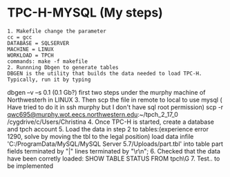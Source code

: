 # TPC-H-MYSQL (My steps)
	1. Makefile change the parameter 
	cc = gcc
	DATABASE = SQLSERVER
	MACHINE = LINUX
	WORKLOAD = TPCH
	commands: make -f makefile
	2. Runnning Dbgen to generate tables
	DBGEN is the utility that builds the data needed to load TPC-H. Typically, run it by typing
  dbgen –v –s 0.1 (0.1 Gb?)
  first two steps under the murphy machine of Northwesterh in LINUX 
	3. Then scp the file in remote to local to use mysql ( Have tried to do it in ssh murphy but I don't have sql root permission) 
	   scp -r qwc695@murphy.wot.eecs.northwestern.edu:~/tpch_2_17_0 /cygdrive/c/Users/Christina
	4. Once TPC-H is started, create a database and tpch account
	5. Load the data in step 2 to tables:(experience error 1290, solve by moving the tbl to the legal position)
	load data infile 'C:/ProgramData/MySQL/MySQL Server 5.7/Uploads/part.tbl' into table part fields terminated by "|" lines terminated by "\r\n";
	6. Checked that the data have been corretly loaded: SHOW TABLE STATUS FROM tpch\G
	7. Test.. to be implemented
	   
